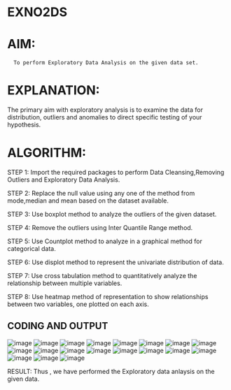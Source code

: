 # EXNO2DS
# AIM:
      To perform Exploratory Data Analysis on the given data set.
      
# EXPLANATION:
  The primary aim with exploratory analysis is to examine the data for distribution, outliers and anomalies to direct specific testing of your hypothesis.
  
# ALGORITHM:
STEP 1: Import the required packages to perform Data Cleansing,Removing Outliers and Exploratory Data Analysis.

STEP 2: Replace the null value using any one of the method from mode,median and mean based on the dataset available.

STEP 3: Use boxplot method to analyze the outliers of the given dataset.

STEP 4: Remove the outliers using Inter Quantile Range method.

STEP 5: Use Countplot method to analyze in a graphical method for categorical data.

STEP 6: Use displot method to represent the univariate distribution of data.

STEP 7: Use cross tabulation method to quantitatively analyze the relationship between multiple variables.

STEP 8: Use heatmap method of representation to show relationships between two variables, one plotted on each axis.

## CODING AND OUTPUT
   ![image](https://github.com/user-attachments/assets/96b352c4-18c9-4dc6-b1f9-400412d2b25e)
![image](https://github.com/user-attachments/assets/c32df43f-5eeb-4227-8c04-23055b81acff)
![image](https://github.com/user-attachments/assets/aad0a982-f2d2-4314-9976-8d9d1efaa95c)
![image](https://github.com/user-attachments/assets/92537c28-f555-4e68-a798-8b1962d6c8ec)
![image](https://github.com/user-attachments/assets/8d355bc4-2e3e-4e44-af38-5eba7b82d21f)
![image](https://github.com/user-attachments/assets/e2fe2185-a22c-4d2a-bf84-3ddf3156014a)
![image](https://github.com/user-attachments/assets/7e8bc031-6d86-4b8d-8989-389127a73bf0)
![image](https://github.com/user-attachments/assets/e91e6557-16a3-4ce7-87f0-ceb755443187)
![image](https://github.com/user-attachments/assets/5c80f7d4-e974-40a0-ab7f-03fdc8e34067)
![image](https://github.com/user-attachments/assets/8e28e2ab-3fee-40fd-b1cd-0ec9291caaf0)
![image](https://github.com/user-attachments/assets/a992057f-16e3-4ac1-8c5d-1ce2ed856265)
![image](https://github.com/user-attachments/assets/984b2ae0-d639-4f72-a832-b87c7a937915)
![image](https://github.com/user-attachments/assets/a730d448-4b69-432e-bf78-5165908b88ce)
![image](https://github.com/user-attachments/assets/5cc332a9-1ba8-428d-b4f4-8ba49083b09e)
![image](https://github.com/user-attachments/assets/e183eeac-06db-4350-aff9-8649d956d241)
![image](https://github.com/user-attachments/assets/4011eed2-1c19-4268-8487-d004d4afe6d7)
![image](https://github.com/user-attachments/assets/a952c86d-273d-4945-8891-1521a1f03953)
   ![image](https://github.com/user-attachments/assets/ed481317-946a-4a32-8d49-0a38aae54065)
![image](https://github.com/user-attachments/assets/5ff73b94-8efa-49f3-9ae8-b5a0ae6369b3)


RESULT:
    Thus , we have performed the Exploratory data anlaysis on the given data.




